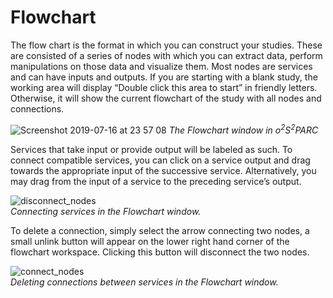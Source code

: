 # Flowchart

The flow chart is the format in which you can construct your studies. These are consisted of a series of nodes with which you can extract data, perform manipulations on those data and visualize them. Most nodes are services and can have inputs and outputs. If you are starting with a blank study, the working area will display “Double click this area to start” in friendly letters. Otherwise, it will show the current flowchart of the study with all nodes and connections. 

![Screenshot 2019-07-16 at 23 57 08](https://user-images.githubusercontent.com/32800795/61332868-a8289900-a825-11e9-8f32-8e9b94cd417a.png)
*The Flowchart window in o<sup>2</sup>S<sup>2</sup>PARC*

Services that take input or provide output will be labeled as such. To connect compatible services, you can click on a service output and drag towards the appropriate input of the successive service. Alternatively, you may drag from the input of a service to the preceding service’s output.
 
![disconnect_nodes](https://user-images.githubusercontent.com/32800795/61332254-1bc9a680-a824-11e9-8892-85356bba931a.gif) <br/>
*Connecting services in the Flowchart window.*

To delete a connection, simply select the arrow connecting two nodes, a small unlink button will appear on the lower right hand corner of the flowchart workspace. Clicking this button will disconnect the two nodes.

![connect_nodes](https://user-images.githubusercontent.com/32800795/61332255-1bc9a680-a824-11e9-99ab-f030ce34695f.gif) <br/>
*Deleting connections between services in the Flowchart window.*